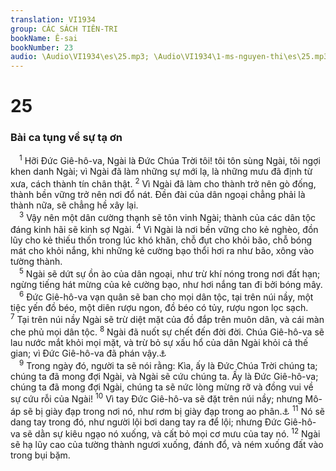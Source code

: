 ```yaml
---
translation: VI1934
group: CÁC SÁCH TIÊN-TRI
bookName: Ê-sai 
bookNumber: 23
audio: \Audio\VI1934\es\25.mp3; \Audio\VI1934\1-ms-nguyen-thi\es\25.mp3
---
```


<div class="title"><h1>25</h1><h3>Bài ca tụng về sự tạ ơn</h3></div>
<span class="verse es_25_1"> <sup>1</sup> Hỡi Đức Giê-hô-va, Ngài là Đức Chúa Trời tôi! tôi tôn sùng Ngài, tôi ngợi khen danh Ngài; vì Ngài đã làm những sự mới lạ, là những mưu đã định từ xưa, cách thành tín chân thật. </span>
<span class="verse es_25_2"><sup>2</sup> Vì Ngài đã làm cho thành trở nên gò đống, thành bền vững trở nên nơi đổ nát. Đền đài của dân ngoại chẳng phải là thành nữa, sẽ chẳng hề xây lại. <br/></span>
<span class="verse es_25_3"> <sup>3</sup> Vậy nên một dân cường thạnh sẽ tôn vinh Ngài; thành của các dân tộc đáng kinh hãi sẽ kinh sợ Ngài. </span>
<span class="verse es_25_4"><sup>4</sup> Vì Ngài là nơi bền vững cho kẻ nghèo, đồn lũy cho kẻ thiếu thốn trong lúc khó khăn, chỗ đụt cho khỏi bão, chỗ bóng mát cho khỏi nắng, khi những kẻ cường bạo thổi hơi ra như bão, xông vào tường thành. <br/></span>
<span class="verse es_25_5"> <sup>5</sup> Ngài sẽ dứt sự ồn ào của dân ngoại, như trừ khí nóng trong nơi đất hạn; ngừng tiếng hát mừng của kẻ cường bạo, như hơi nắng tan đi bởi bóng mây. <br/></span>
<span class="verse es_25_6"> <sup>6</sup> Đức Giê-hô-va vạn quân sẽ ban cho mọi dân tộc, tại trên núi nầy, một tiệc yến đồ béo, một diên rượu ngon, đồ béo có tủy, rượu ngon lọc sạch. </span>
<span class="verse es_25_7"><sup>7</sup> Tại trên núi nầy Ngài sẽ trừ diệt mặt của đồ đắp trên muôn dân, và cái màn che phủ mọi dân tộc. </span>
<span class="verse es_25_8"><sup>8</sup> Ngài đã nuốt sự chết đến đời đời. Chúa Giê-hô-va sẽ lau nước mắt khỏi mọi mặt, và trừ bỏ sự xấu hổ của dân Ngài khỏi cả thế gian; vì Đức Giê-hô-va đã phán vậy.<a data-toggle="tooltip" data-placement="bottom" title="1Co 15:54; Kh 7:17; 21:4">⚓</a><br/></span>
<span class="verse es_25_9"> <sup>9</sup> Trong ngày đó, người ta sẽ nói rằng: Kìa, ấy là Đức Chúa Trời chúng ta; chúng ta đã mong đợi Ngài, và Ngài sẽ cứu chúng ta. Ấy là Đức Giê-hô-va; chúng ta đã mong đợi Ngài, chúng ta sẽ nức lòng mừng rỡ và đồng vui về sự cứu rỗi của Ngài! </span>
<span class="verse es_25_10"><sup>10</sup> Vì tay Đức Giê-hô-va sẽ đặt trên núi nầy; nhưng Mô-áp sẽ bị giày đạp trong nơi nó, như rơm bị giày đạp trong ao phân.<a data-toggle="tooltip" data-placement="bottom" title="Es 15:1–16:14; Gie 48:1-47; Exe 25:8-11; Am 2:1-3; So 2:8-11">⚓</a></span>
<span class="verse es_25_11"><sup>11</sup> Nó sẽ dang tay trong đó, như người lội bơi dang tay ra để lội; nhưng Đức Giê-hô-va sẽ dằn sự kiêu ngạo nó xuống, và cất bỏ mọi cơ mưu của tay nó. </span>
<span class="verse es_25_12"><sup>12</sup> Ngài sẽ hạ lũy cao của tường thành ngươi xuống, đánh đổ, và ném xuống đất vào trong bụi bặm. <br/></span>
